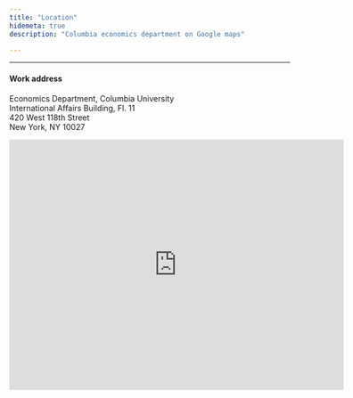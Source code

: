 ```yaml
---
title: "Location"
hidemeta: true
description: "Columbia economics department on Google maps"

---
```


---

#### Work address

Economics Department, Columbia University  
International Affairs Building, Fl. 11  
420 West 118th Street  
New York, NY 10027


<iframe src="https://www.google.com/maps/embed?pb=!1m18!1m12!1m3!1d3019.915604222286!2d-73.96240042387083!3d40.80784833174215!2m3!1f0!2f0!3f0!3m2!1i1024!2i768!4f13.1!3m3!1m2!1s0x89c2f70ef6443f0f%3A0xbe3d2012e19c493e!2sInternational%20Affairs%20Building!5e0!3m2!1sen!2sus!4v1694213218651!5m2!1sen!2sus" width="600" height="450" style="border:0;" allowfullscreen="" loading="lazy" referrerpolicy="no-referrer-when-downgrade"></iframe>


